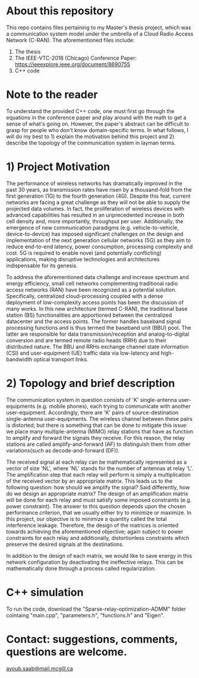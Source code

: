 # About this repository
This repo contains files pertaining to my Master's thesis project, which was a communication system model under the umbrella of a Cloud Radio Access Network (C-RAN). The aforementioned files include:

1) The thesis
2) The IEEE-VTC-2018 (Chicago) Conference Paper: https://ieeexplore.ieee.org/document/8690755
3) C++ code

# Note to the reader
To understand the provided C++ code, one must first go through the equations in the conference paper and play around with the math to get a sense of what's going on. However, the paper's abstract can be difficult to grasp for people who don't know domain-specific terms. In what follows, I will do my best to 1) explain the motivation behind this project and 2) describe the topology of the communication system in layman terms.

# 1) Project Motivation
The performance of wireless networks has dramatically improved in the past 30 years, as transmission rates have risen by a thousand-fold from the first generation (1G) to the fourth generation (4G). Despite this feat, current networks are facing a great challenge as they will not be able to supply the projected data volumes. In fact, the proliferation of wireless devices with advanced capabilities has resulted in an unprecedented increase in both cell density and, more importantly, throughput per user. Additionally, the emergence of new communication paradigms (e.g. vehicle-to-vehicle, device-to-device) has imposed significant challenges on the design and implementation of the next generation cellular networks (5G) as they aim to reduce end-to-end latency, power consumption, processing complexity and cost. 5G is required to enable novel (and potentially conflicting) applications, making disruptive technologies and architectures indispensable for its genesis.

To address the aforementioned data challenge and increase spectrum and energy efficiency, small cell networks complementing traditional radio access networks (RAN) have been recognized as a potential solution. Specifically, centralized cloud-processing coupled with a dense deployment of low-complexity access points has been the discussion of many works. In this new architecture (termed C-RAN), the traditional base station (BS) functionalities are apportioned between the centralized datacenter and the access points. The former handles baseband signal processing functions and is thus termed the baseband unit (BBU) pool. The latter are responsible for data transmission/reception and analog-to-digital conversion and are termed remote radio heads (RRH) due to their distributed nature. The BBU and RRHs exchange channel state information (CSI) and user-equipment (UE) traffic data via low-latency and high-bandwidth optical transport links.

# 2) Topology and brief description
The communication system in question consists of 'K' single-antenna user-equipments (e.g. mobile phones), each trying to communicate with another user-equipment. Accordingly, there are 'K' pairs of source-destination single-antenna user-equipments. The wireless channel between these pairs is distorted; but there is something that can be done to mitigate this issue: we place many multiple-antenna (MIMO) relay stations that have as function to amplify and forward the signals they receive. For this reason, the relay stations are called amplify-and-forward (AF) to distinguish them from other variations(such as decode-and-forward (DF)). 

The received signal at each relay can be mathematically represented as a vector of size 'NL', where 'NL' stands for the number of antennas at relay 'L'. The amplification step that each relay will perform is simply a multiplication of the received vector by an appropriate matrix. This leads us to the following question: how should we amplify the signal? Said differently, how do we design an appropriate matrix? The design of an amplification matrix will be done for each relay and must satisfy some imposed constraints (e.g. power constraint). The answer to this question depends upon the chosen performance criterion, that we usually either try to minimize or maximize. In this project, our objective is to minimize a quantity called the total interference leakage. Therefore, the design of the matrices is oriented towards achieving the aforementioned objective; again subject to power constraints for each relay and additionally, distortionless constraints which preserve the desired signals at the destinations.

In addition to the design of each matrix, we would like to save energy in this network configuration by deactivating the ineffective relays. This can be mathematically done through a process called regularization.

# C++ simulation
To run the code, download the "Sparse-relay-optimization-ADMM" folder cointaing "main.cpp", "parameters.h", "functions.h" and "Eigen".

# Contact: suggestions, comments, questions are welcome.
ayoub.saab@mail.mcgill.ca
